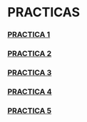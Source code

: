 # PRACTICAS
### [PRACTICA 1](/ut04/pr0401/doc.md)
### [PRACTICA 2](/ut04/pr0402/doc.md)
### [PRACTICA 3](/ut04/pr0403/doc.md)
### [PRACTICA 4](/ut04/pr0404/doc.md)
### [PRACTICA 5](/ut04/pr0405/doc.md)